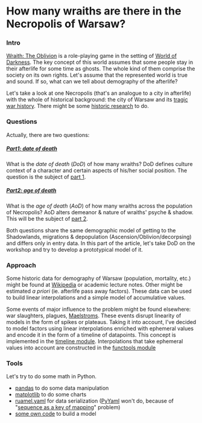 # How many wraiths are there in the Necropolis of Warsaw?

### Intro
[Wraith: The Oblivion](https://en.wikipedia.org/wiki/Wraith:_The_Oblivion) is a role-playing game in the setting of [World of Darkness](https://en.wikipedia.org/wiki/World_of_Darkness). The key concept of this world assumes that some people stay in their afterlife for some time as ghosts. The whole kind of them comprise the society on its own rights. Let's assume that the represented world is true and sound. If so, what can we tell about demography of the afterlife?

Let's take a look at one Necropolis (that's an analogue to a city in afterlife) with the whole of historical background: the city of Warsaw and its [tragic war history](https://www.google.pl/search?q=site%3Awikipedia.org+warsaw+at+war&oq=site%3Awikipedia.org+warsaw+at+war). There might be some [historic research](#1) to do.

### Questions

Actually, there are two questions:

##### [Part1: date of death](how_many_wraiths_p1.ipynb)
What is the _date of death_ (_DoD_) of how many wraiths? DoD defines culture context of a character and certain aspects of his/her social position. The question is the subject of [part 1](how_many_wraiths_p1.ipynb).

##### [Part2: age of death](how_many_wraiths_p2.ipynb)
What is the _age of death_ (_AoD_) of how many wraiths across the population of Necropolis? AoD alters demeanor & nature of wraiths' psyche & shadow. This will be the subject of [part 2](how_many_wraiths_p2.ipynb).

Both questions share the same demographic model of getting to the Shadowlands, migrations & depopulation (Ascension/Oblivion/decorpsing) and differs only in entry data. In this part of the article, let's take DoD on the workshop and try to develop a prototypical model of it.

### Approach

Some historic data for demography of Warsaw (population, mortality, etc.) might be found at [Wikipedia](https://pl.wikipedia.org/wiki/Ludno%C5%9B%C4%87_Warszawy) or academic lecture notes. Other might be estimated _a priori_ (ie. afterlife pass away factors). These data can be used to build linear interpolations and a simple model of accumulative values.

Some events of major influence to the problem might be found elsewhere: war slaughters, plagues, [Maelstroms](http://whitewolf.wikia.com/wiki/Maelstrom_(WTO)). These events disrupt linearity of models in the form of spikes or plateaus. Taking it into account, I've decided to model factors using linear interpolations enriched with ephemeral values and encode it in the form of a timeline of datapoints. This concept is implemented in the [timeline module](../src/utils/timeline.py). Interpolations that take ephemeral values into account are constructed in the [functools module](../src/utils/functools.py)

### Tools

Let's try to do some math in Python.
* [pandas](https://pypi.python.org/pypi/pandas/) to do some data manipulation
* [matplotlib](https://pypi.python.org/pypi/matplotlib) to do some charts
* [ruamel.yaml](https://pypi.python.org/pypi/ruamel.yaml/) for data serialization ([PyYaml](https://pypi.python.org/pypi/PyYAML) won't do, because of "[sequence as a key of mapping](https://stackoverflow.com/questions/13538015/sequence-as-key-of-yaml-mapping-in-python)" problem)
* [some own code](../src/utils) to build a model
